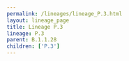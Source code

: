 ```yaml
---
permalink: /lineages/lineage_P.3.html
layout: lineage_page
title: Lineage P.3
lineage: P.3
parent: B.1.1.28
children: ['P.3']
---
```

